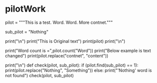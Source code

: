 # pilotWork

pilot = """This is a test. 
Word. 
Word. 
More contnet."""

sub_pilot = "Nothing"

print("\n")
print("This is Original text")
print(pilot)
print("\n")

print("Word count is =",pilot.count("Word"))
print("Below example is text changed")
print(pilot.replace("contnet", "content"))

print("\n")
def check(pilot, sub_pilot):
     if (pilot.find(sub_pilot) == 1):
          print(pilot.replace("Nothing", "Something"))
     else:
      	  print("'Nothing' word is not found")
check(pilot, sub_pilot)
